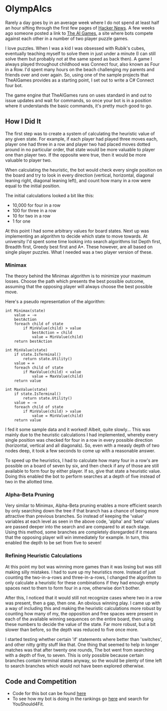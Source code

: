 # OlympAIcs

Rarely a day goes by in an average week where I do not spend at least half an hour sifting through the first few pages of [Hacker News](https://news.ycombinator.com/). A few weeks ago someone posted a link to [The AI Games](http://theaigames.com/), a site where bots compete against each other in a number of two player puzzle games.

I love puzzles. When I was a kid I was obsessed with Rubik's cubes, eventually teaching myself to solve them in just under a minute (I can still solve them but probably not at the same speed as back then). A game I always played throughout childhood was Connect four, also known as Four in a Row. I'd spent many hours on the beach challenging my parents and friends over and over again. So, using one of the sample projects that TheAIGames provides as a starting point, I set out to write a C# Connect four bot.

The game engine that TheAIGames runs on uses standard in and out to issue updates and wait for commands, so once your bot is in a position where it understands the basic commands, it's pretty much good to go.

## How I Did It

The first step was to create a system of calculating the heuristic value of any given state. For example, if each player had played three moves each, player one had three in a row and player two had placed moves dotted around in no particular order, that state would be more valuable to player one than player two. If the opposite were true, then it would be more valuable to player two.

When calculating the heuristic, the bot would check every single position on the board and try to look in every direction (vertical, horizontal, diagonal leaning right, diagonal leaning left), and count how many in a row were equal to the initial position.

The initial calculations looked a bit like this:

- 10,000 for four in a row
- 100 for three in a row
- 10 for two in a row
- 1 for one 

At this point I had some arbitrary values for board states. Next up was implementing an algorithm to decide which state to move towards. At university I'd spent some time looking into search algorithms list Depth first, Breadth first, Greedy best first and A*. These however, are all based on single player puzzles. What I needed was a two player version of these.

### Minimax

The theory behind the Minimax algorithm is to minimize your maximum losses. Choose the path which presents the best possible outcome, assuming that the opposing player will always choose the best possible move.

Here's a pseudo representation of the algorithm:

    int Minimax(state)
        value = -∞
        bestAction
        foreach child of state
            if MinValue(child) > value
                bestAction = child
                value = MinValue(child)
        return bestAction

    int MinValue(state)
        if state.IsTerminal()
            return state.Utility()
        value = ∞
        foreach child of state 
            if MaxValue(child) < value
                value = MaxValue(child)
        return value

    int MaxValue(state)
        if state.IsTerminal()
            return state.Utility()
        value = -∞
        foreach child of state 
            if MinValue(child) > value
                value = MinValue(child)
        return value
            

I fed it some sample data and it worked! Albeit, quite slowly... This was mainly due to the heuristic calculations I had implemented, whereby every single position was checked for four in a row in every possible direction (horizontal, vertical and all diagonals). So, even with a measly depth of two nodes deep, it took a few seconds to come up with a reasonable answer.

To speed up the heuristics, I had to calculate how many four in a row's are possible on a board of seven by six, and then check if any of those are still available to form four by either player. If so, give that state a heuristic value. Doing this enabled the bot to perform searches at a depth of five instead of two in the allotted time.

### Alpha-Beta Pruning

Very similar to Minimax, Alpha-Beta pruning enables a more efficient search by only searching down the tree if that branch has a chance of being more attractive than previous branches. So instead of keeping the 'value' variables at each level as seen in the above code, 'alpha' and 'beta' values are passed deeper into the search and are compared to at each stage. Using this method, some branches are completely disregarded if it means that the opposing player will win immediately for example. In turn, this enabled the depth to be set from five to seven! 

### Refining Heuristic Calculations

At this point my bot was winning more games than it was losing but was still making silly mistakes. I had to sure up my heuristics more. Instead of just counting the two-in-a-rows and three-in-a-rows, I changed the algorithm to only calculate a heuristic for these combinations if they had enough empty spaces next to them to form four in a row, otherwise don't bother.

After this, I noticed that it would still not recognize cases where two in a row was present, then a gap, then one. An obvious winning play. I came up with a way of including this and making the heuristic calculations more robust by counting how many of my, the opposition and free spaces were present in each of the available winning sequences on the entire board, then using these numbers to decide the value of the state. Far more robust, but a bit slower than before, so the depth was reduced to five once more.

I started testing whether certain 'if' statements where better than 'switches', and other nitty gritty stuff like that. One thing that seemed to help in longer matches was that after twenty one rounds, The bot went from searching with a depth of five, to seven. This is only possible because certain branches contain terminal states anyway, so the would be plenty of time left to search branches which would not have been explored otherwise.

## Code and Competition

- Code for this bot can be found [here](https://github.com/alexroan/fourinarow) 
- To see how my bot is doing in the rankings go [here](http://theaigames.com/competitions/four-in-a-row/leaderboard/global/a/) and search for YouShould4Fit.